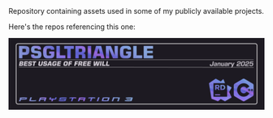 <div>
Repository containing assets used in some of my publicly available projects.

Here's the repos referencing this one:
</div>

<a href="https://github.com/RedLinesNT/PSGLTriangle" align="center">
    <img src="PSGLTriangle/PSGLTriangle-Wide.png">
</a>